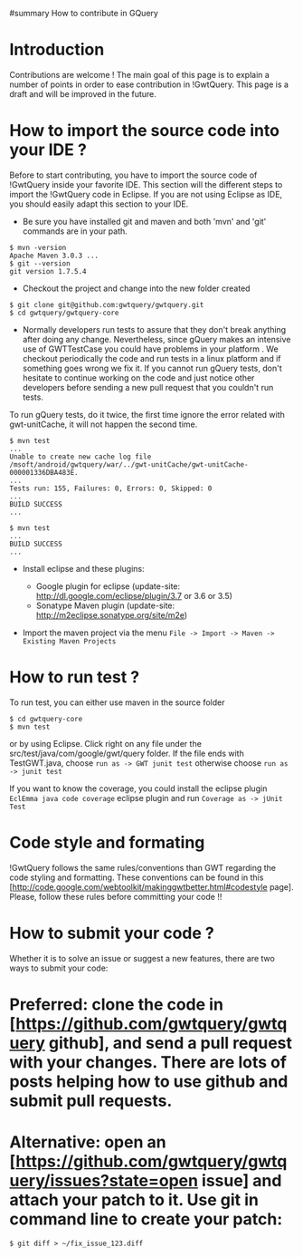 #summary How to contribute in GQuery




# Introduction

Contributions are welcome ! The main goal of this page is to explain a number of points in order to ease contribution in !GwtQuery.
This page is a draft and will be improved in the future.


# How to import the source code into your IDE ?

Before to start contributing, you have to import the source code of !GwtQuery inside your favorite IDE. This section will the different steps to import the !GwtQuery code in Eclipse. If you are not using Eclipse as IDE, you should easily adapt this section to your IDE.

  * Be sure you have installed git and maven and both 'mvn' and 'git' commands are in your path.

```
$ mvn -version
Apache Maven 3.0.3 ...
$ git --version
git version 1.7.5.4
```


  * Checkout the project and change into the new folder created

```
$ git clone git@github.com:gwtquery/gwtquery.git
$ cd gwtquery/gwtquery-core
```


  * Normally developers run tests to assure that they don't break anything after doing any change. Nevertheless, since gQuery makes an intensive use of GWTTestCase you could have problems in your platform . We checkout periodically the code and run tests in a linux platform and if something goes wrong we fix it. If you cannot run gQuery tests, don't hesitate to continue working on the code and just notice other developers before sending a new pull request that you couldn't run tests.

To run gQuery tests, do it twice, the first time ignore the error related with gwt-unitCache, it will not happen the second time.

```
$ mvn test
...
Unable to create new cache log file /msoft/android/gwtquery/war/../gwt-unitCache/gwt-unitCache-000001336DBA483E.
...
Tests run: 155, Failures: 0, Errors: 0, Skipped: 0
...
BUILD SUCCESS
...

$ mvn test
...
BUILD SUCCESS
...
```


  * Install eclipse and these plugins:
    * Google plugin for eclipse (update-site: http://dl.google.com/eclipse/plugin/3.7 or 3.6 or 3.5)
    * Sonatype Maven plugin (update-site: http://m2eclipse.sonatype.org/site/m2e)

  * Import the maven project via the menu `File -> Import -> Maven -> Existing Maven Projects`

# How to run test ?
To run test, you can either use maven in the source folder

```
$ cd gwtquery-core
$ mvn test
```

or by using Eclipse. Click right on any file under the src/test/java/com/google/gwt/query folder. If the file ends with TestGWT.java,  choose `run as -> GWT junit test` otherwise choose `run as -> junit test`

If you want to know the coverage, you could install the eclipse plugin `EclEmma java code coverage` eclipse plugin and run `Coverage as -> jUnit Test`

# Code style and formating
!GwtQuery follows the same rules/conventions than GWT regarding the code styling and formatting. These conventions can be found in this [http://code.google.com/webtoolkit/makinggwtbetter.html#codestyle page]. Please, follow these rules before committing your code !!

# How to submit your code ?

Whether it is to solve an issue or suggest a new features, there are two ways to submit your code:

 # Preferred: clone the code in [https://github.com/gwtquery/gwtquery github], and send a pull request with your changes. There are lots of posts helping how to use github and submit pull requests.
 # Alternative: open an [https://github.com/gwtquery/gwtquery/issues?state=open issue] and attach your patch to it. Use git in command line to create your patch:

```
$ git diff > ~/fix_issue_123.diff
```
